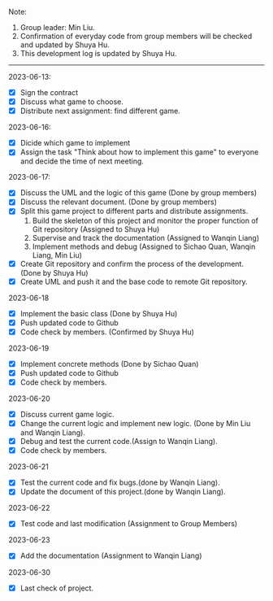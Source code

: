 Note:

1. Group leader: Min Liu.
2. Confirmation of everyday code from group members will be checked and updated by Shuya Hu.
3. This development log is updated by Shuya Hu.

---

2023-06-13:

-   [x] Sign the contract
-   [x] Discuss what game to choose.
-   [x] Distribute next assignment: find different game.

2023-06-16:

-   [x] Dicide which game to implement
-   [x] Assign the task "Think about how to implement this game" to everyone and decide the time of next meeting.

2023-06-17:

-   [x] Discuss the UML and the logic of this game (Done by group members)
-   [x] Discuss the relevant document. (Done by group members)
-   [x] Split this game project to different parts and distribute assignments.
    1. Build the skeleton of this project and monitor the proper function of Git repository (Assigned to Shuya Hu)
    2. Supervise and track the documentation (Assigned to Wanqin Liang)
    3. Implement methods and debug (Assigned to Sichao Quan, Wanqin Liang, Min Liu)
-   [x] Create Git repository and confirm the process of the development. (Done by Shuya Hu)
-   [x] Create UML and push it and the base code to remote Git repository.

2023-06-18

-   [x] Implement the basic class (Done by Shuya Hu)
-   [x] Push updated code to Github
-   [x] Code check by members. (Confirmed by Shuya Hu)

2023-06-19

-   [x] Implement concrete methods (Done by Sichao Quan)
-   [x] Push updated code to Github
-   [x] Code check by members.

2023-06-20

-   [x] Discuss current game logic.
-   [x] Change the current logic and implement new logic. (Done by Min Liu and Wanqin Liang).
-   [x] Debug and test the current code.(Assign to Wanqin Liang).
-   [x] Code check by members.

2023-06-21

-   [x] Test the current code and fix bugs.(done by Wanqin Liang).
-   [x] Update the document of this project.(done by Wanqin Liang).

2023-06-22

-   [x] Test code and last modification (Assignment to Group Members)

2023-06-23

-   [x] Add the documentation (Assignment to Wanqin Liang)

2023-06-30

-   [x] Last check of project.
